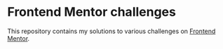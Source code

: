 # Frontend Mentor challenges

This repository contains my solutions to various challenges on [Frontend Mentor](https://www.frontendmentor.io/challenges).
